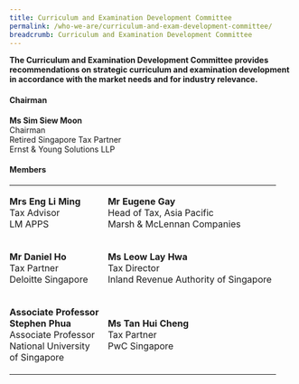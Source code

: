 ```yaml
---
title: Curriculum and Examination Development Committee
permalink: /who-we-are/curriculum-and-exam-development-committee/
breadcrumb: Curriculum and Examination Development Committee
---
```

**The Curriculum and Examination Development Committee provides recommendations on strategic curriculum and examination development in accordance with the market needs and for industry relevance.**

#### **Chairman**
**Ms Sim Siew Moon** <br>
Chairman <br>
Retired Singapore Tax Partner <br>
Ernst & Young Solutions LLP  <br>

#### **Members**

<table> 
<tr>

<td style = "padding-left: 0">
<p>

<b>Mrs Eng Li Ming</b>
<br>
Tax Advisor <br>
LM APPS
</p>
</td>
<td>
<p>

<b>Mr Eugene Gay</b><br>
Head of Tax, Asia Pacific <br>
Marsh & McLennan Companies
</p>
</td>
</tr>

<tr>
<td style = "padding-left: 0">
<p>

<b>Mr Daniel Ho</b> <br>
Tax Partner <br>
Deloitte Singapore
</p>
</td>

<td>
<p>

<b>Ms Leow Lay Hwa</b> <br>
Tax Director <br>
Inland Revenue Authority of Singapore
</p>
</td>
</tr>

<tr>
<td style = "padding-left: 0">
<p>

<b>Associate Professor<br>Stephen Phua</b><br>
Associate Professor <br>
National University<br> of Singapore
</p>
</td>
<td>
<p>

<b>Ms Tan Hui Cheng</b><br>
Tax Partner <br>
PwC Singapore
</p>
</td>
</tr>
</table>